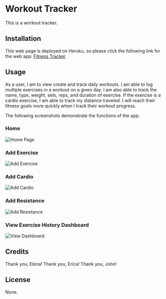 # Workout Tracker
This is a workout tracker. 

## Installation
This web page is deployed on Heroku, so please click the following link for the web app: [Fitness Tracker](https://fittr-trackr.herokuapp.com/)

## Usage
As a user, I am to view create and track daily workouts. I am able to log multiple exercises in a workout on a given day. I am also able to track the name, type, weight, sets, reps, and duration of exercise. If the exercise is a cardio exercise, I am able to track my distance traveled. I will reach their fitness goals more quickly when I track their workout progress.

The following screenshots demonstrate the functions of the app:

### Home

![Home Page](/screenshots/scr_1.png)

### Add Exercise

![Add Exercise](/screenshots/scr_5.png)

### Add Cardio

![Add Cardio](/screenshots/scr_2.png)

### Add Resistance

![Add Resistance](/screenshots/scr_3.png)

### View Exercise History Dashboard

![View Dashboard](/screenshots/scr_4.png)

## Credits
Thank you, Elena!
Thank you, Erica!
Thank you, John!

## License
None.
